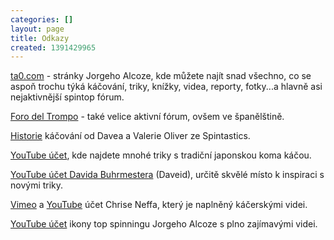 ```yaml
---
categories: []
layout: page
title: Odkazy
created: 1391429965
---
```

<p><a href="http://www.ta0.com/">ta0.com</a>&nbsp;- stránky Jorgeho Alcoze, kde můžete najít snad všechno, co se aspoň trochu týká káčování, triky, knížky, videa, reporty, fotky...a hlavně asi nejaktivnější spintop fórum.</p>

<p><a href="http://pulpowsky.com/foro/">Foro del Trompo</a>&nbsp;- také velice aktivní fórum, ovšem ve španělštině.</p>

<p><a href="https://nebula.wsimg.com/e2373c7c5ad2114321ca832c8fd03f80?AccessKeyId=20256C3AB2A2261CB9C0&amp;disposition=0&amp;alloworigin=1">Historie</a> káčování od Davea a Valerie Oliver ze Spintastics.</p>

<p><a href="https://www.youtube.com/user/komanotaketyan/videos">YouTube účet</a>, kde najdete mnohé triky s tradiční japonskou koma káčou.</p>

<p><a href="https://www.youtube.com/user/daveid777">YouTube účet Davida Buhrmestera</a> (Daveid), určitě skvělé místo k inspiraci s novými triky.</p>

<p><a href="https://vimeo.com/yophosis">Vimeo</a>&nbsp;a <a href="https://www.youtube.com/user/yophosis2">YouTube</a>&nbsp;účet Chrise Neffa, který je naplněný káčerskými videi.</p>

<p><a href="https://www.youtube.com/user/zoclates">YouTube účet</a> ikony top spinningu Jorgeho Alcoze s plno zajímavými videi.</p>
